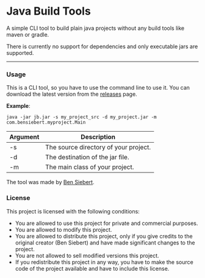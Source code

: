 # Java Build Tools

A simple CLI tool to build plain java projects
without any build tools like maven or gradle.

There is currently no support for dependencies
and only executable jars are supported.

---

### Usage
This is a CLI tool, so you have to use the command line to use it.
You can download the latest version from the [releases](https://github.com/MCTzOCK/jbuild/releases) page.

**Example**:

```shell
java -jar jb.jar -s my_project_src -d my_project.jar -m com.bensiebert.myproject.Main
```

| Argument | Description |
| --- | --- |
| -s | The source directory of your project. |
| -d | The destination of the jar file. |
| -m | The main class of your project. |

The tool was made by [Ben Siebert](https://ben-siebert.com).

### License
This project is licensed with the following conditions:
- You are allowed to use this project for private and commercial purposes.
- You are allowed to modify this project.
- You are allowed to distribute this project, only if you give credits to the original creator (Ben Siebert) and have made significant changes to the project.
- You are not allowed to sell modified versions this project.
- If you redistribute this project in any way, you have to make the source code of the project available and have to include this license.